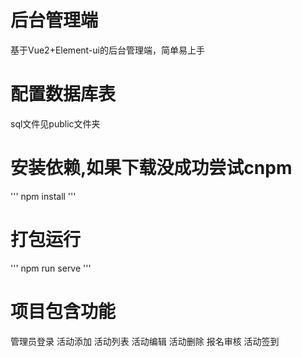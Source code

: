 # 后台管理端
基于Vue2+Element-ui的后台管理端，简单易上手
# 配置数据库表
sql文件见public文件夹
# 安装依赖,如果下载没成功尝试cnpm
'''
npm install
'''
# 打包运行
'''
npm run serve
'''
# 项目包含功能
管理员登录
活动添加
活动列表
活动编辑
活动删除
报名审核
活动签到
